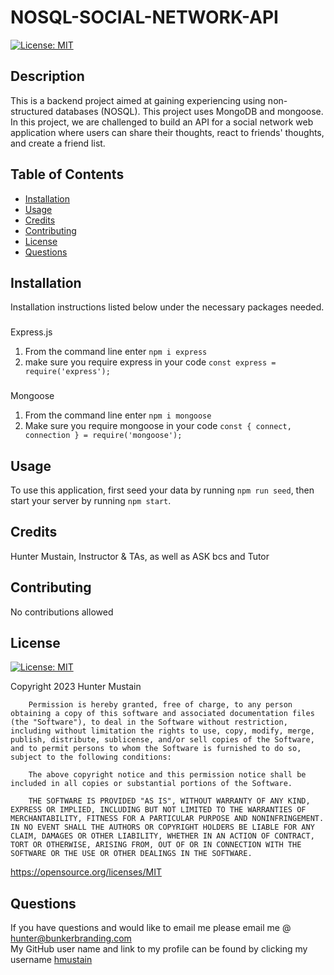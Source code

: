 # NOSQL-SOCIAL-NETWORK-API
[![License: MIT](https://img.shields.io/badge/License-MIT-yellow.svg)](https://opensource.org/licenses/MIT)
        

## Description
This is a backend project aimed at gaining experiencing using non-structured databases (NOSQL). This project uses MongoDB and mongoose. In this project, we are challenged to build an API for a social network web application where users can share their thoughts, react to friends' thoughts, and create a friend list.

## Table of Contents

- [Installation](#installation)
- [Usage](#usage)
- [Credits](#credits)
- [Contributing](#contributing)
- [License](#license)
- [Questions](#questions)

## Installation
Installation instructions listed below under the necessary packages needed.

###
Express.js
1) From the command line enter `npm i express`
2) make sure you require express in your code `const express = require('express');`

###
Mongoose
1) From the command line enter `npm i mongoose`
2) Make sure you require mongoose in your code `const { connect, connection } = require('mongoose');`

## Usage
To use this application, first seed your data by running `npm run seed`, then start your server by running `npm start`.

## Credits
Hunter Mustain, Instructor & TAs, as well as ASK bcs and Tutor

## Contributing
No contributions allowed <br>


## License
[![License: MIT](https://img.shields.io/badge/License-MIT-yellow.svg)](https://opensource.org/licenses/MIT)
        
Copyright 2023 Hunter Mustain

        Permission is hereby granted, free of charge, to any person obtaining a copy of this software and associated documentation files (the "Software"), to deal in the Software without restriction, including without limitation the rights to use, copy, modify, merge, publish, distribute, sublicense, and/or sell copies of the Software, and to permit persons to whom the Software is furnished to do so, subject to the following conditions:
        
        The above copyright notice and this permission notice shall be included in all copies or substantial portions of the Software.
        
        THE SOFTWARE IS PROVIDED "AS IS", WITHOUT WARRANTY OF ANY KIND, EXPRESS OR IMPLIED, INCLUDING BUT NOT LIMITED TO THE WARRANTIES OF MERCHANTABILITY, FITNESS FOR A PARTICULAR PURPOSE AND NONINFRINGEMENT. IN NO EVENT SHALL THE AUTHORS OR COPYRIGHT HOLDERS BE LIABLE FOR ANY CLAIM, DAMAGES OR OTHER LIABILITY, WHETHER IN AN ACTION OF CONTRACT, TORT OR OTHERWISE, ARISING FROM, OUT OF OR IN CONNECTION WITH THE SOFTWARE OR THE USE OR OTHER DEALINGS IN THE SOFTWARE.
https://opensource.org/licenses/MIT
        

## Questions
If you have questions and would like to email me please email me @ hunter@bunkerbranding.com <br>
My GitHub user name and link to my profile can be found by clicking my username <a href="https://github.com/hmustain">hmustain</a>


